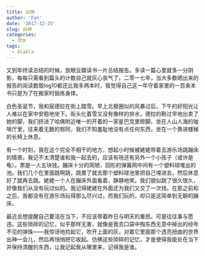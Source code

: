 ```yaml
---
title: 出神
author: 'Fan'
date: '2017-12-25'
slug: 出神
categories:
  - 流水
tags:
  - blabla
---
```


又到年终读总结的时候，放眼豆瓣读书一片总结报告。多读一篇心里就多一分阴影，每每只需看到篇头的计数自己就灰心丧气了。二零一七年，当大多数晒出来的报告的阅读数取log10都还比我多两本时，我觉得自己这一年守着家里的一百来本书只是为了在搬家时锻炼身体。

白色圣诞节，我和宸德拉在街上踏雪。早上北极圈似的风暴过后，下午的好阳光让人难以在家中安稳地坐下。街头化着雪又没有像样的排水，德拉的鞋过早地出卖了她的脚，我们挤进了哈佛附近唯一的开着的一家星巴克里晾脚。坐在人山人海的咖啡厅里，往来着无数的努阿，我们不知羞耻地没有点任何东西，坐在一个靠进楼梯的长椅上休息。

有一个时刻，我在这个完全不相干的地方，想起小时候被姥姥带着去游乐场跳蹦床的情景。我记不太清楚谁和我一起去的，应该有咣还有另外一个小孩子（或许是龟）。票是一人五块钱。蹦床十分的简陋，回形的弹簧网中间有一个塑料球堆出的池。我们几个在里面跳啊跳，跳累了就去那个塑料球池里把自己埋进去，然后休息好了就再去跳。姥姥一个人在蹦床外面看着，静静地笑。我们貌似跳了很久很久，好像我们从没有玩过似的。我记得姥姥在外面还为我们又交了一次钱。在那之前和之后，我都没有在游乐场玩得那么尽兴过，而我们玩的，却只是这简单到无聊的蹦床。

最近总想提醒自己要活在当下，不应该带着昨日与明天的重担。可是往往事与愿违。这些琐碎的记忆，似乎那样无害，就像是我去口袋中掏东西无意中掉出的经年不见的弹珠——我惊讶地捡起它，吹开上面的灰，对着它里面那个透亮扭曲的世界出神一会儿，然后再悄悄把它收起。仿佛这些琐碎的记忆，才是使得我能处在当下并保持清醒的东西，让我记起我从哪里来，记得我是谁。

